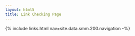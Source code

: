 ```yaml
---
layout: html5
title: Link Checking Page
---
```

{% include links.html nav=site.data.smm.200.navigation -%}
